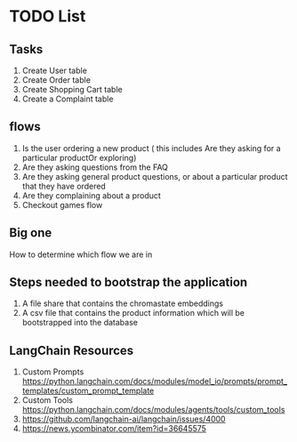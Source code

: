 # TODO List

## Tasks

1. Create User table
2. Create Order table
3. Create Shopping Cart table
4. Create a Complaint table

## flows

1. Is the user ordering a new product ( this includes Are they asking for a particular productOr exploring)
2. Are they asking questions from the FAQ
3. Are they asking general product questions, or about a particular product that they have ordered
4. Are they complaining about a product
5. Checkout games flow

## Big one

How to determine which flow we are in

## Steps needed to bootstrap the application

1. A file share that contains the chromastate embeddings
2. A csv file that contains the product information which will be bootstrapped into the database

## LangChain Resources
1. Custom Prompts <https://python.langchain.com/docs/modules/model_io/prompts/prompt_templates/custom_prompt_template>
2. Custom Tools https://python.langchain.com/docs/modules/agents/tools/custom_tools
3. https://github.com/langchain-ai/langchain/issues/4000 
4. https://news.ycombinator.com/item?id=36645575